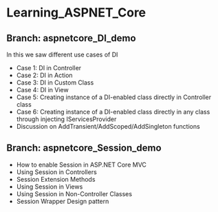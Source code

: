 # Learning_ASPNET_Core

## Branch: aspnetcore_DI_demo

In this we saw different use cases of DI

- Case 1: DI in Controller
- Case 2: DI in Action
- Case 3: DI in Custom Class 
- Case 4: DI in View
- Case 5: Creating instance of a DI-enabled class directly in Controller class
- Case 6: Creating instance of a DI-enabled class directly in any class through injecting IServicesProvider
- Discussion on AddTransient/AddScoped/AddSingleton functions

## Branch: aspnetcore_Session_demo

- How to enable Session in ASP.NET Core MVC
- Using Session in Controllers
- Session Extension Methods
- Using Session in Views
- Using Session in Non-Controller Classes
- Session Wrapper Design pattern